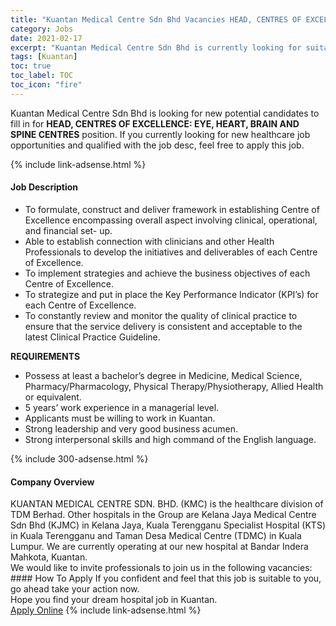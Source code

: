 ```yaml
---
title: "Kuantan Medical Centre Sdn Bhd Vacancies HEAD, CENTRES OF EXCELLENCE: EYE, HEART, BRAIN AND SPINE CENTRES" 
category: Jobs 
date: 2021-02-17 
excerpt: "Kuantan Medical Centre Sdn Bhd is currently looking for suitable person to fill in the HEAD, CENTRES OF EXCELLENCE: EYE, HEART, BRAIN AND SPINE CENTRES which positioned at Kuantan" 
tags: [Kuantan] 
toc: true 
toc_label: TOC 
toc_icon: "fire" 
--- 
```


<p>Kuantan Medical Centre Sdn Bhd is looking for new potential candidates to fill in for <b>HEAD, CENTRES OF EXCELLENCE: EYE, HEART, BRAIN AND SPINE CENTRES</b> position. If you currently looking for new healthcare job opportunities and qualified with the job desc, feel free to apply this job.
</p>{% include link-adsense.html %} 
<div><div><h4>Job Description</h4></div><div><div><span><div><ul><li>To formulate, construct and deliver framework in establishing Centre of Excellence encompassing overall aspect involving clinical, operational, and financial set- up.</li><li>Able to establish connection with clinicians and other Health Professionals to develop the initiatives and deliverables of each Centre of Excellence.</li><li>To implement strategies and achieve the business objectives of each Centre of Excellence.</li><li>To strategize and put in place the Key Performance Indicator (KPI&#8217;s) for each Centre of Excellence.</li><li>To constantly review and monitor the quality of clinical practice to ensure that the service delivery is consistent and acceptable to the latest Clinical Practice Guideline.</li></ul><p><strong>REQUIREMENTS</strong></p><ul><li>Possess at least a bachelor&#8217;s degree in Medicine, Medical Science, Pharmacy/Pharmacology, Physical Therapy/Physiotherapy, Allied Health or equivalent.</li><li>5 years&#8217; work experience in a managerial level.</li><li>Applicants must be willing to work in Kuantan.</li><li>Strong leadership and very good business acumen.</li><li>Strong interpersonal skills and high command of the English language.</li></ul></div></span></div></div></div> 
{% include 300-adsense.html %} 
<div><div><h4>Company Overview</h4></div><div><div><span><div><div>KUANTAN MEDICAL CENTRE SDN. BHD. (KMC) is the healthcare division of TDM Berhad. Other hospitals in the Group are Kelana Jaya Medical Centre Sdn Bhd (KJMC) in Kelana Jaya, Kuala Terengganu Specialist Hospital (KTS) in Kuala Terengganu and Taman Desa Medical Centre (TDMC) in Kuala Lumpur. We are currently operating at our new hospital at Bandar Indera Mahkota, Kuantan.</div>
<div>We would like to invite professionals to join us in the following vacancies:</div></div></span></div></div></div> 
#### How To Apply 
If you confident and feel that this job is suitable to you, go ahead take your action now. <br/> 
Hope you find your dream hospital job in Kuantan. <br/> 
<a href="https://www.jobstreet.com.my/en/job/head-centres-of-excellence:-eye-heart-brain-and-spine-centres-4483570?jobId=jobstreet-my-job-4483570" class="btn btn--warning" target="_blank" rel="nofollow noopenner">Apply Online</a> 
{% include link-adsense.html %} 